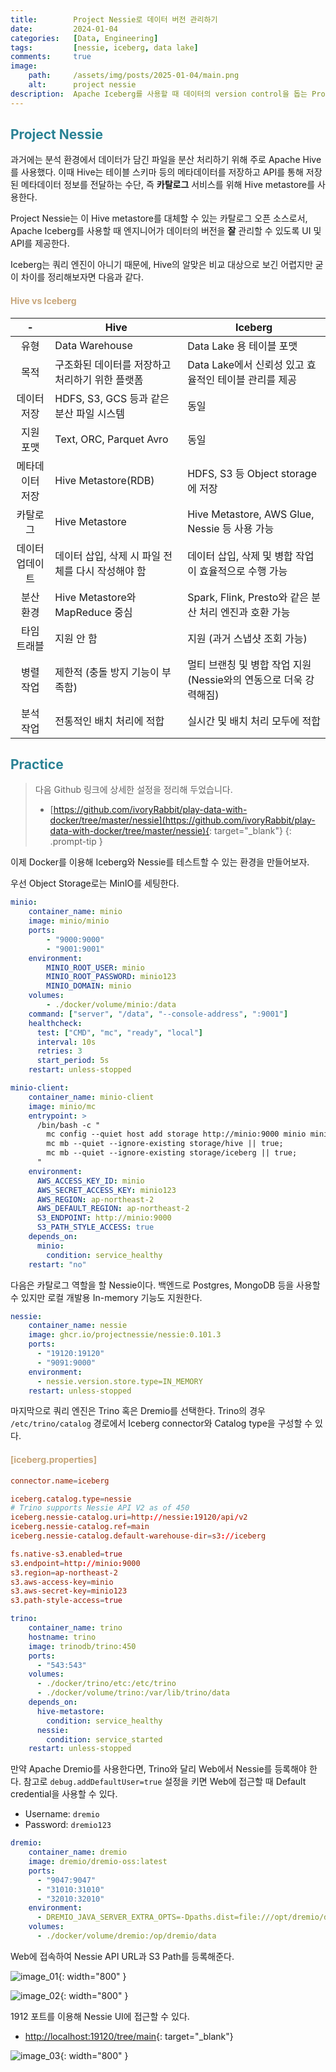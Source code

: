 ```yaml
---
title:        Project Nessie로 데이터 버전 관리하기
date:         2024-01-04
categories:   [Data, Engineering]
tags:         [nessie, iceberg, data lake]
comments:     true
image:
    path:     /assets/img/posts/2025-01-04/main.png
    alt:      project nessie
description:  Apache Iceberg를 사용할 때 데이터의 version control을 돕는 Project Nessie를 살펴보겠습니다.
---
```


<style>
H2 { color: #298294 }
H3 { color: #1e7ed2 }
H4 { color: #C7A579 }
</style>

## Project Nessie

과거에는 분석 환경에서 데이터가 담긴 파일을 분산 처리하기 위해 주로 Apache Hive를 사용했다. 이때 Hive는 테이블 스키마 등의 메타데이터를 저장하고 API를 통해 저장된 메타데이터 정보를 전달하는 수단, 즉 **카탈로그** 서비스를 위해 Hive metastore를 사용한다.

Project Nessie는 이 Hive metastore를 대체할 수 있는 카탈로그 오픈 소스로서, Apache Iceberg를 사용할 때 엔지니어가 데이터의 버전을 **잘** 관리할 수 있도록 UI 및 API를 제공한다.

Iceberg는 쿼리 엔진이 아니기 때문에, Hive의 알맞은 비교 대상으로 보긴 어렵지만 굳이 차이를 정리해보자면 다음과 같다.

#### Hive vs Iceberg

| - | Hive | Iceberg |
| :---: | --- | --- |
| 유형 | Data Warehouse | Data Lake 용 테이블 포맷 |
| 목적 | 구조화된 데이터를 저장하고 처리하기 위한 플랫폼 | Data Lake에서 신뢰성 있고 효율적인 테이블 관리를 제공 |
| 데이터 저장 | HDFS, S3, GCS 등과 같은 분산 파일 시스템 | 동일 |
| 지원 포맷 | Text, ORC, Parquet Avro | 동일 |
| 메타데이터 저장 | Hive Metastore(RDB) | HDFS, S3 등 Object storage에 저장 |
| 카탈로그 | Hive Metastore | Hive Metastore, AWS Glue, Nessie 등 사용 가능 |
| 데이터 업데이트 | 데이터 삽입, 삭제 시 파일 전체를 다시 작성해야 함 | 데이터 삽입, 삭제 및 병합 작업이 효율적으로 수행 가능 |
| 분산 환경 | Hive Metastore와 MapReduce 중심 | Spark, Flink, Presto와 같은 분산 처리 엔진과 호환 가능 |
| 타임 트래블 | 지원 안 함 | 지원 (과거 스냅샷 조회 가능) |
| 병렬 작업 | 제한적 (충돌 방지 기능이 부족함) | 멀티 브랜칭 및 병합 작업 지원 (Nessie와의 연동으로 더욱 강력해짐) |
| 분석 작업 | 전통적인 배치 처리에 적합 | 실시간 및 배치 처리 모두에 적합 |

## Practice

> 다음 Github 링크에 상세한 설정을 정리해 두었습니다.
> - [https://github.com/ivoryRabbit/play-data-with-docker/tree/master/nessie](https://github.com/ivoryRabbit/play-data-with-docker/tree/master/nessie){: target="_blank"}
{: .prompt-tip }

이제 Docker를 이용해 Iceberg와 Nessie를 테스트할 수 있는 환경을 만들어보자.

우선 Object Storage로는 MinIO를 세팅한다.

```yaml
minio:
    container_name: minio
    image: minio/minio
    ports:
        - "9000:9000"
        - "9001:9001"
    environment:
        MINIO_ROOT_USER: minio
        MINIO_ROOT_PASSWORD: minio123
        MINIO_DOMAIN: minio
    volumes:
        - ./docker/volume/minio:/data
    command: ["server", "/data", "--console-address", ":9001"]
    healthcheck:
      test: ["CMD", "mc", "ready", "local"]
      interval: 10s
      retries: 3
      start_period: 5s
    restart: unless-stopped

minio-client:
    container_name: minio-client
    image: minio/mc
    entrypoint: >
      /bin/bash -c "
        mc config --quiet host add storage http://minio:9000 minio minio123 || true;
        mc mb --quiet --ignore-existing storage/hive || true;
        mc mb --quiet --ignore-existing storage/iceberg || true;
      "
    environment:
      AWS_ACCESS_KEY_ID: minio
      AWS_SECRET_ACCESS_KEY: minio123
      AWS_REGION: ap-northeast-2
      AWS_DEFAULT_REGION: ap-northeast-2
      S3_ENDPOINT: http://minio:9000
      S3_PATH_STYLE_ACCESS: true
    depends_on:
      minio:
        condition: service_healthy
    restart: "no"
```

다음은 카탈로그 역할을 할 Nessie이다. 백엔드로 Postgres, MongoDB 등을 사용할 수 있지만 로컬 개발용 In-memory 기능도 지원한다.

```yaml
nessie:
    container_name: nessie
    image: ghcr.io/projectnessie/nessie:0.101.3
    ports:
      - "19120:19120"
      - "9091:9000"
    environment:
      - nessie.version.store.type=IN_MEMORY
    restart: unless-stopped
```

마지막으로 쿼리 엔진은 Trino 혹은 Dremio를 선택한다. Trino의 경우 `/etc/trino/catalog` 경로에서 Iceberg connector와 Catalog type을 구성할 수 있다.

#### [iceberg.properties]

```conf
connector.name=iceberg

iceberg.catalog.type=nessie
# Trino supports Nessie API V2 as of 450
iceberg.nessie-catalog.uri=http://nessie:19120/api/v2
iceberg.nessie-catalog.ref=main
iceberg.nessie-catalog.default-warehouse-dir=s3://iceberg

fs.native-s3.enabled=true
s3.endpoint=http://minio:9000
s3.region=ap-northeast-2
s3.aws-access-key=minio
s3.aws-secret-key=minio123
s3.path-style-access=true
```

```yaml
trino:
    container_name: trino
    hostname: trino
    image: trinodb/trino:450
    ports:
      - "543:543"
    volumes:
      - ./docker/trino/etc:/etc/trino
      - ./docker/volume/trino:/var/lib/trino/data
    depends_on:
      hive-metastore:
        condition: service_healthy
      nessie:
        condition: service_started
    restart: unless-stopped
```

만약 Apache Dremio를 사용한다면, Trino와 달리 Web에서 Nessie를 등록해야 한다. 참고로 `debug.addDefaultUser=true` 설정을 키면 Web에 접근할 때 Default credential을 사용할 수 있다.

- Username: `dremio`
- Password: `dremio123`

```yaml
dremio:
    container_name: dremio
    image: dremio/dremio-oss:latest
    ports:
      - "9047:9047"
      - "31010:31010"
      - "32010:32010"
    environment:
      - DREMIO_JAVA_SERVER_EXTRA_OPTS=-Dpaths.dist=file:///opt/dremio/data/dis -Ddebug.addDefaultUser=true
    volumes:
      - ./docker/volume/dremio:/op/dremio/data
```

Web에 접속하여 Nessie API URL과 S3 Path를 등록해준다.

![image_01](/assets/img/posts/2025-01-04/image_01.png){: width="800" }

![image_02](/assets/img/posts/2025-01-04/image_02.png){: width="800" }


1912 포트를 이용해 Nessie UI에 접근할 수 있다.
- [http://localhost:19120/tree/main](http://localhost:19120/tree/main){: target="_blank"}

![image_03](/assets/img/posts/2025-01-04/image_03.png){: width="800" }